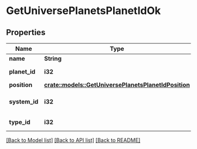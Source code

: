 # GetUniversePlanetsPlanetIdOk

## Properties

Name | Type | Description | Notes
------------ | ------------- | ------------- | -------------
**name** | **String** | name string | 
**planet_id** | **i32** | planet_id integer | 
**position** | [**crate::models::GetUniversePlanetsPlanetIdPosition**](get_universe_planets_planet_id_position.md) |  | 
**system_id** | **i32** | The solar system this planet is in | 
**type_id** | **i32** | type_id integer | 

[[Back to Model list]](../README.md#documentation-for-models) [[Back to API list]](../README.md#documentation-for-api-endpoints) [[Back to README]](../README.md)


